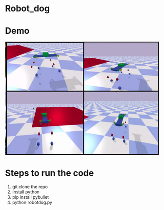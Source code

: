# Robot_dog

# Demo
![](dog_walk.png)

# Steps to run the code
1. git clone the repo 
2. Install python
3. pip install pybullet
4. python robotdog.py
